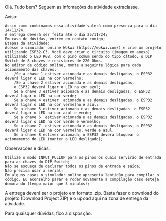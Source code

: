 Olá. Tudo bem? Seguem as infomações da atividade extraclasse.

Aviso: 

    Assim como combinamos essa atividade valerá como presença para o dia 14/11/24;
    A entrega deverá ser feita até o dia 25/11/24;
    Em caso de dúvidas, entrem em contato comigo;
    Etapas da atividade:
    Acesse o simulador online Wokwi (https://wokwi.com/) e crie um projeto utilizando ESP32-C3. Você deve criar o circuito (imagem em anexo) utilizando o LED RGB, com o pino comum sendo do tipo cátodo, o DIP Switch de 8 chaves e resistores de 220 Ohms. 
    No editor de código online, monte a seguinte lógica para cada acionamento das chaves:
        /Se a chave 1 estiver acionada e as demais desligadas, o ESP32 deverá ligar o LED na cor vermelho;
        /Se a chave 2 estiver acionada e as demais desligadas,
        o ESP32 deverá ligar o LED na cor azul;
        Se a chave 3 estiver acionada e as demais desligadas, o ESP32 deverá ligar o LED na cor verde;
        Se a chave 4 estiver  acionada e as demais desligadas, o ESP32 deverá ligar o LED na cor vermelho e azul;
        Se a chave 5 estiver acionada e as demais desligadas, o ESP32 deverá ligar o LED na cor azul e verde;
        Se a chave 6  estiver acionada e as demais desligadas, o ESP32 deverá ligar o LED na cor verde e vermelho;
        Se a chave 7  estiver acionada e as demais desligadas, o ESP32 deverá ligar o LED na cor vermelho, verde e azul;
        Se a chave 8 estiver acionada, o ESP32 deverá bloquear o acionamento do LED (manter o LED desligado);

Observações e dicas: 

    Utilize o modo INPUT_PULLUP para os pinos os quais servirão de entrada para as chaves do DIP Switch;
    Não se esqueça de declarar todos os pinos de entrada e saída;
    Não precisa usar a serial;
    Em alguns casos o simulador online apresenta lentidão para compilar o código. Eu aconselho parar e rodar novamente a compilação caso esteja demorando (tempo maior que 3 minutos);

A entrega deverá ser o projeto em formato .zip. Basta fazer o download do projeto (Download Project ZIP) e o upload aqui na zona de entrega da atividade.

Para quaisquer dúvidas, fico à disposição.